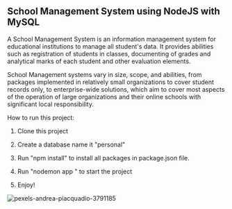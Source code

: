 ## School Management System using NodeJS with MySQL

A School Management System is an information management system for educational institutions to manage all student's data. It provides abilities such as registration of students in classes, documenting of grades and analytical marks of each student and other evaluation elements.

School Management systems vary in size, scope, and abilities, from packages implemented in relatively small organizations to cover student records only, to enterprise-wide solutions, which aim to cover most aspects of the operation of large organizations and their online schools with significant local responsibility. 


How to run this project: 

1. Clone this project

2. Create a database name it "personal"

3. Run "npm install" to install all packages in package.json file.

4. Run "nodemon app " to start the project

5. Enjoy!


![pexels-andrea-piacquadio-3791185](https://user-images.githubusercontent.com/63585718/118365469-7e7e5b80-b5cf-11eb-92aa-de4f54e7ecfd.jpg)
